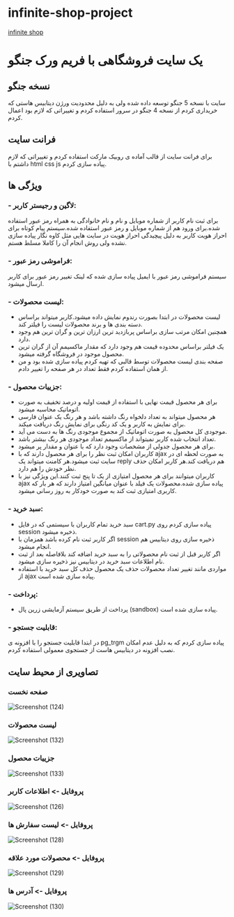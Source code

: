 # infinite-shop-project
[infinite shop](https://www.infiniteshopproject.ir)
# یک سایت فروشگاهی با فریم ورک جنگو
## نسخه جنگو
سایت با نسخه 5 جنگو توسعه داده شده ولی به دلیل محدودیت ورژن دیتابیس هاستی که خریداری کردم از نسخه 4 جنگو در سرور استفاده کردم و تغییراتی که لازم بود اعمال کردم.
## فرانت سایت
برای فرانت سایت از قالب آماده ی روبیک مارکت استفاده کردم و تغییراتی که لازم داشتم با html css js پیاده سازی کردم.
## ویژگی ها
### - لاگین و رجیستر کاربر:
برای ثبت نام  کاربر از شماره موبایل و نام و نام خانوادگی به همراه رمز عبور استفاده شده.برای ورود هم از شماره موبایل و رمز عبور استفاده شده.سیستم پیام کوتاه برای احراز هویت کاربر به دلیل پیچیدگی احراز هویت در سایت هایی مثل کاوه نگار پیاده سازی نشده ولی روش انجام آن را کاملا مسلط هستم.
### - فراموشی رمز عبور:
سیستم فراموشی رمز عبور با ایمیل پیاده سازی شده که لینک تغییر رمز عبور برای کاربر ارسال میشود.
### - لیست محصولات:
- لیست محصولات در ابتدا بصورت رندوم نمایش داده میشود.کاربر میتواند براساس دسته بندی ها و برند محصولات لیست را فیلتر کند.
- همچنین امکان مرتب سازی براساس پربازدید ترین ارزان ترین و گران ترین هم وجود دارد.
- یک فیلتر براساس محدوده قیمت هم وجود دارد که مقدار ماکسیمم آن از گران ترین محصول موجود در فروشگاه گرفته میشود.
- صفحه بندی لیست محصولات توسط قالبی که تهیه کردم پیاده سازی شده بود و من از همان استفاده کردم فقط تعداد در هر صفحه را تغییر دادم.
### - جزییات محصول:
- برای هر محصول قیمت نهایی با استفاده از قیمت اولیه و درصد تخفیف به صورت اتوماتیک محاسبه میشود.
- هر محصول میتواند به تعداد دلخواه رنگ داشته باشد و هر رنگ یک عنوان فارسی برای نمایش به کاربر و یک کد رنگی برای نمایش رنگ دریافت میکند.
- موجودی کل محصول به صورت اتوماتیک از مجموع موجودی رنگ ها به دست می آید.
- تعداد انتخاب شده کاربر نمیتواند از ماکسیمم تعداد موجودی هر رنگ بیشتر باشد.
- برای هر محصول جدولی از مشخصات وجود دارد که با عنوان و مقدار پر میشود.
- کاربران امکان ثبت نظر را برای هر محصول دارند که با ajax به صورت لحظه ای در سایت ثبت میشود.هر کامنت میتواند یک reply هم دریافت کند.هر کاربر امکان حذف نظر خودش را هم دارد.
- کاربران میتوانند برای هر محصول امتیازی از یک تا پنج ثبت کنند.این ویژگی نیز با ajax پیاده سازی شده.محصولات یک فیلد با عنوان میانگین امتیاز دارند که هر بار که کاربری امتیازی ثبت کند به صورت خودکار به روز رسانی میشود.
### - سبد خرید:
- سبد خرید تمام کاربران با سیستمی که در فایل cart.py پیاده سازی کردم روی session ذخیره میشود.
- اگر کاربر ثبت نام کرده باشد همزمان با session ذخیره سازی روی دیتابیس هم انجام میشود.
- اگر کاربر قبل از ثبت نام محصولاتی را به سبد خرید اضافه کند بلافاصله بعد از ثبت نام اطلاعات سبد خرید در دیتابیس نیز ذخیره سازی میشود.
- مواردی مانند تغییر تعداد محصولات حذف یک محصول حذف کل سبد خرید با استفاده از ajax پیاده سازی شده است.
### - پرداخت:
- پرداخت از طریق سیستم آزمایشی زرین پال (sandbox) پیاده سازی شده است.
### - قابلیت جستجو:
در ابتدا قابلیت جستجو را با افزونه ی pg_trgm پیاده سازی کردم که به دلیل عدم امکان نصب افزونه در دیتابیس هاست از جستجوی معمولی استفاده کردم.
## تصاویری از محیط سایت
### صفحه نخست
![Screenshot (124)](https://github.com/AMIRBAXXTER/infinite-shop/assets/149205195/56579b51-4776-436d-b3a2-d7ca0aaead2d)
### لیست محصولات
![Screenshot (132)](https://github.com/AMIRBAXXTER/infinite-shop/assets/149205195/8c4ab239-0f35-438d-a6dd-bb79407d67b4)
### جزییات محصول
![Screenshot (133)](https://github.com/AMIRBAXXTER/infinite-shop/assets/149205195/1561d066-b6a7-4ad7-823f-624f9212bf0a)

### پروفایل -> اطلاعات کاربر
![Screenshot (126)](https://github.com/AMIRBAXXTER/infinite-shop/assets/149205195/d344b17c-e9b0-4846-bf73-da079604cd91)
### پروفایل -> لیست سفارش ها
![Screenshot (128)](https://github.com/AMIRBAXXTER/infinite-shop/assets/149205195/2dc2b88d-e563-442f-94f0-c37aa8b5d5d6)
### پروفایل -> محصولات مورد علاقه
![Screenshot (129)](https://github.com/AMIRBAXXTER/infinite-shop/assets/149205195/7122cc33-0f73-489f-be0f-ea6c5cb7185b)
### پروفایل -> آدرس ها
![Screenshot (130)](https://github.com/AMIRBAXXTER/infinite-shop/assets/149205195/bb951e4a-45ba-4377-93e5-88f6d983e088)


